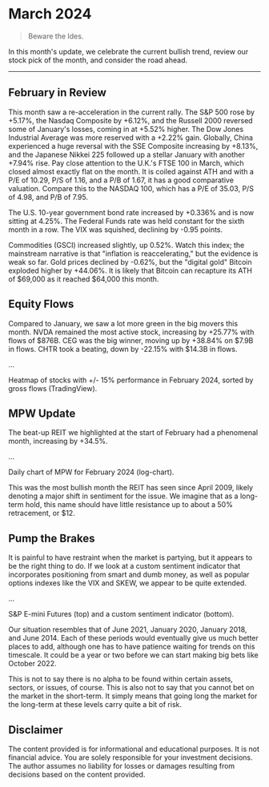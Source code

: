 # March 2024

> Beware the Ides.

In this month's update, we celebrate the current bullish trend, review our stock pick of the month, and consider the road ahead.

---

## February in Review

This month saw a re-acceleration in the current rally. The S&P 500 rose by +5.17%, the Nasdaq Composite by +6.12%, and the Russell 2000 reversed some of January's losses, coming in at +5.52% higher. The Dow Jones Industrial Average was more reserved with a +2.22% gain. Globally, China experienced a huge reversal with the SSE Composite increasing by +8.13%, and the Japanese Nikkei 225 followed up a stellar January with another +7.94% rise. Pay close attention to the U.K.'s FTSE 100 in March, which closed almost exactly flat on the month. It is coiled against ATH and with a P/E of 10.29, P/S of 1.16, and a P/B of 1.67, it has a good comparative valuation. Compare this to the NASDAQ 100, which has a P/E of 35.03, P/S of 4.98, and P/B of 7.95.

The U.S. 10-year government bond rate increased by +0.336% and is now sitting at 4.25%. The Federal Funds rate was held constant for the sixth month in a row. The VIX was squished, declining by -0.95 points.

Commodities (GSCI) increased slightly, up 0.52%. Watch this index; the mainstream narrative is that "inflation is reaccelerating," but the evidence is weak so far. Gold prices declined by -0.62%, but the "digital gold" Bitcoin exploded higher by +44.06%. It is likely that Bitcoin can recapture its ATH of $69,000 as it reached $64,000 this month.

## Equity Flows

Compared to January, we saw a lot more green in the big movers this month. NVDA remained the most active stock, increasing by +25.77% with flows of $876B. CEG was the big winner, moving up by +38.84% on $7.9B in flows. CHTR took a beating, down by -22.15% with $14.3B in flows.

...

Heatmap of stocks with +/- 15% performance in February 2024, sorted by gross flows (TradingView).

## MPW Update

The beat-up REIT we highlighted at the start of February had a phenomenal month, increasing by +34.5%.

...

Daily chart of MPW for February 2024 (log-chart).

This was the most bullish month the REIT has seen since April 2009, likely denoting a major shift in sentiment for the issue. We imagine that as a long-term hold, this name should have little resistance up to about a 50% retracement, or $12.

## Pump the Brakes

It is painful to have restraint when the market is partying, but it appears to be the right thing to do. If we look at a custom sentiment indicator that incorporates positioning from smart and dumb money, as well as popular options indexes like the VIX and SKEW, we appear to be quite extended.

...

S&P E-mini Futures (top) and a custom sentiment indicator (bottom).

Our situation resembles that of June 2021, January 2020, January 2018, and June 2014. Each of these periods would eventually give us much better places to add, although one has to have patience waiting for trends on this timescale. It could be a year or two before we can start making big bets like October 2022.

This is not to say there is no alpha to be found within certain assets, sectors, or issues, of course. This is also not to say that you cannot bet on the market in the short-term. It simply means that going long the market for the long-term at these levels carry quite a bit of risk.

## Disclaimer

The content provided is for informational and educational purposes. It is not financial advice. You are solely responsible for your investment decisions. The author assumes no liability for losses or damages resulting from decisions based on the content provided.

